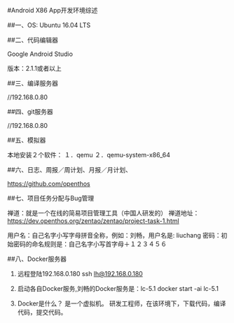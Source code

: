 #Android X86   App开发环境综述

##一、OS: Ubuntu 16.04 LTS

##二、代码编辑器

Google Android Studio 

版本：2.1.1或者以上

##三、编译服务器

//192.168.0.80


##四、git服务器

//192.168.0.80

##五、模拟器

本地安装２个软件：
１．qemu
２．qemu-system-x86_64

##六、日志、周报／周计划、月报／月计划、

https://github.com/openthos

##七、项目任务分配与Bug管理

禅道：就是一个在线的简易项目管理工具（中国人研发的）
禅道地址：https://dev.openthos.org/zentao/zentao/project-task-1.html

用户名：自己名字小写字母拼音全称，例如：刘畅，用户名是: liuchang
密码：初始密码的命名规则是：自己名字小写首字母＋１２３４５６

##八、Docker服务器

1. 远程登陆192.168.0.180
ssh lh@192.168.0.180

2. 启动各自Docker服务,刘畅的Docker服务是：lc-5.1
docker  start -ai   lc-5.1

3. Docker是什么？
是一个虚拟机。
研发工程师，在该环境下，下载代码，编译代码，提交代码。
